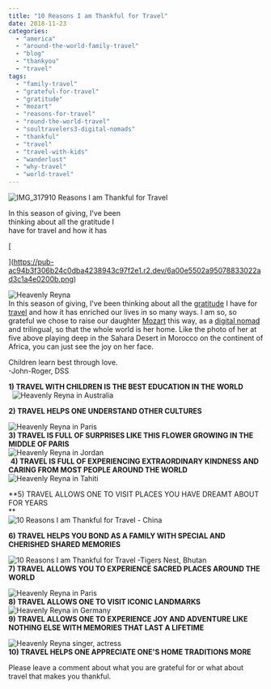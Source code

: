 ```yaml
---
title: "10 Reasons I am Thankful for Travel"
date: 2018-11-23
categories: 
  - "america"
  - "around-the-world-family-travel"
  - "blog"
  - "thankyou"
  - "travel"
tags: 
  - "family-travel"
  - "grateful-for-travel"
  - "gratitude"
  - "mozart"
  - "reasons-for-travel"
  - "round-the-world-travel"
  - "soultravelers3-digital-nomads"
  - "thankful"
  - "travel"
  - "travel-with-kids"
  - "wanderlust"
  - "why-travel"
  - "world-travel"
---
```


[](https://pub-ac94b3f306b24c0dba4238943c97f2e1.r2.dev/6a00e5502a95078833022ad3c1cd1a200b.png)  
  
  
![IMG_3179](https://pub-ac94b3f306b24c0dba4238943c97f2e1.r2.dev/6a00e5502a95078833022ad37c4025200c.jpg)10 Reasons I am Thankful for Travel  
  
  
In this season of giving, I've been  
thinking about all the gratitude I  
have for travel and how it has  
  
[  
  
](https://pub-ac94b3f306b24c0dba4238943c97f2e1.r2.dev/6a00e5502a95078833022ad3c1a4e0200b.png)

<!--more-->  
  
![Heavenly Reyna ](https://pub-ac94b3f306b24c0dba4238943c97f2e1.r2.dev/6a00e5502a95078833022ad3c1a4e0200b.png)  
In this season of giving, I've been thinking about all the [gratitude](https://pub-ac94b3f306b24c0dba4238943c97f2e1.r2.dev/2017/10/heroes-travel-and-gratitude-.html "travel and gratitude ") I have for [travel](https://pub-ac94b3f306b24c0dba4238943c97f2e1.r2.dev/2012/12/around-the-world-family-travel.html "around the world family travel with soultravelers3") and how it has enriched our lives in so many ways. I am so, so grateful we chose to raise our daughter [Mozart](https://pub-ac94b3f306b24c0dba4238943c97f2e1.r2.dev/2018/10/-mozart-dee-smashes-the-patriarchy-in-girl-power-song-push-you-harder.html "Mozart Dee Smashes The Patriarchy in Girl Power Song \"Push You Harder\"") this way, as a [digital nomad](https://pub-ac94b3f306b24c0dba4238943c97f2e1.r2.dev/2009/04/how-to-travel-the-world-as-a-digital-nomad-family.html "How To Travel The World as a Digital Nomad Family") and trilingual, so that the whole world is her home. Like the photo of her at five above playing deep in the Sahara Desert in Morocco on the continent of Africa, you can just see the joy on her face.   
  
Children learn best through love.  
\-John-Roger, DSS  
  
**1) TRAVEL WITH CHILDREN IS THE BEST EDUCATION IN THE WORLD**  
  ![Heavenly Reyna in Australia](https://pub-ac94b3f306b24c0dba4238943c97f2e1.r2.dev/6a00e5502a95078833022ad3c1cd1a200b.png)

**2) TRAVEL HELPS ONE UNDERSTAND OTHER CULTURES**  
  
![Heavenly Reyna in Paris](https://pub-ac94b3f306b24c0dba4238943c97f2e1.r2.dev/6a00e5502a95078833022ad37c0550200c.png)  
**3) TRAVEL IS FULL OF SURPRISES LIKE THIS FLOWER GROWING IN THE MIDDLE OF PARIS**  
![Heavenly Reyna in Jordan](https://pub-ac94b3f306b24c0dba4238943c97f2e1.r2.dev/6a00e5502a95078833022ad37c0554200c.png)  
 **4) TRAVEL IS FULL OF EXPERIENCING EXTRAORDINARY KINDNESS AND CARING FROM MOST PEOPLE AROUND THE WORLD**   
![Heavenly Reyna in Tahiti](https://pub-ac94b3f306b24c0dba4238943c97f2e1.r2.dev/6a00e5502a95078833022ad3a21bc6200d.png)

**5) TRAVEL ALLOWS ONE TO VISIT PLACES YOU HAVE DREAMT ABOUT FOR YEARS  
**  
![10 Reasons I am Thankful for Travel  - China ](https://pub-ac94b3f306b24c0dba4238943c97f2e1.r2.dev/6a00e5502a95078833022ad3a21bcb200d.png)

**6) TRAVEL HELPS YOU BOND AS A FAMILY WITH SPECIAL AND CHERISHED SHARED MEMORIES**   
  
![10 Reasons I am Thankful for Travel -Tigers Nest, Bhutan ](https://pub-ac94b3f306b24c0dba4238943c97f2e1.r2.dev/6a00e5502a95078833022ad37c4461200c.png)  
**7) TRAVEL ALLOWS YOU TO EXPERIENCE SACRED PLACES AROUND THE WORLD**   
  
![Heavenly Reyna in Paris](https://pub-ac94b3f306b24c0dba4238943c97f2e1.r2.dev/6a00e5502a95078833022ad3c1cd83200b.png)  
**8) TRAVEL ALLOWS ONE TO VISIT ICONIC LANDMARKS**   
![Heavenly Reyna in Germany](https://pub-ac94b3f306b24c0dba4238943c97f2e1.r2.dev/6a00e5502a95078833022ad37c0605200c.png)  
**9) TRAVEL ALLOWS ONE TO EXPERIENCE JOY AND ADVENTURE LIKE NOTHING ELSE WITH MEMORIES THAT LAST A LIFETIME**  
  
![Heavenly Reyna singer, actress](https://pub-ac94b3f306b24c0dba4238943c97f2e1.r2.dev/6a00e5502a95078833022ad3c20f87200b.png)  
**10) TRAVEL HELPS ONE APPRECIATE ONE'S HOME TRADITIONS MORE**  
  
Please leave a comment about what you are grateful for or what about travel that makes you thankful.
